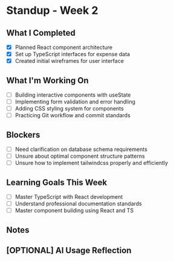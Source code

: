 # Standup - Week 2

## What I Completed

- [x] Planned React component architecture
- [x] Set up TypeScript interfaces for expense data
- [x] Created initial wireframes for user interface

## What I'm Working On

- [ ] Building interactive components with useState
- [ ] Implementing form validation and error handling
- [ ] Adding CSS styling system for components
- [ ] Practicing Git workflow and commit standards

## Blockers

- [ ] Need clarification on database schema requirements
- [ ] Unsure about optimal component structure patterns
- [ ] Unsure how to implement tailwindcss properly and efficiently

## Learning Goals This Week

- [ ] Master TypeScript with React development
- [ ] Understand professional documentation standards
- [ ] Master component building using React and TS

## Notes

## [OPTIONAL] AI Usage Reflection
